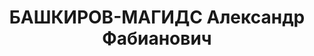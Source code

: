 ---
title: БАШКИРОВ-МАГИДС Александр Фабианович
description: "Род. в 1901, Вильно, еврей, обр.: незаконченное высшее, искл. из ВКП(б)\
  \ 14 января 1935 г. Пом. начальника цеха на ленинградском заводе \"Красная Заря\"\
  . \n  Обв. в участии в к.-р. террористической организации. Приговор: выездная сессия\
  \ ВК ВС СССР, 16.01.1935 – к 5 годам ИТЛ. Содержался в Суздальской тюрьме особого\
  \ назначения."
---
